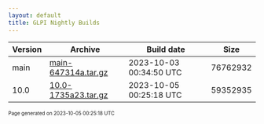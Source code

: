 ```yaml
---
layout: default
title: GLPI Nightly Builds
---
```


Version|Archive|Build date|Size
---|---|---|---
main|[main-647314a.tar.gz](main-647314a.tar.gz)|2023-10-03 00:34:50 UTC|76762932
10.0|[10.0-1735a23.tar.gz](10.0-1735a23.tar.gz)|2023-10-05 00:25:18 UTC|59352935

<font size="1">Page generated on 2023-10-05 00:25:18 UTC</font>
